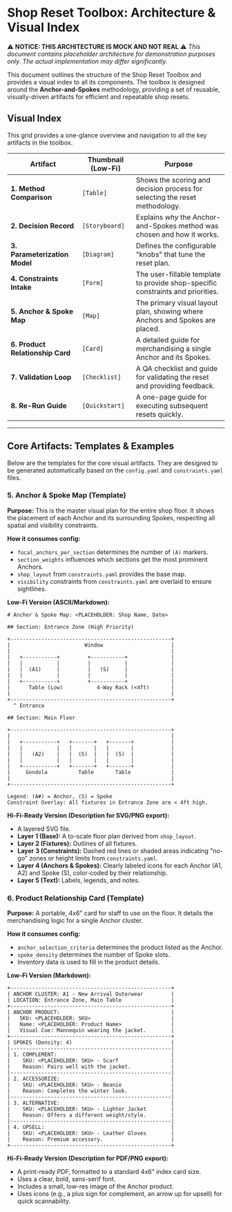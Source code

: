 # Shop Reset Toolbox: Architecture & Visual Index

⚠️ **NOTICE: THIS ARCHITECTURE IS MOCK AND NOT REAL** ⚠️
*This document contains placeholder architecture for demonstration purposes only. The actual implementation may differ significantly.*

This document outlines the structure of the Shop Reset Toolbox and provides a visual index to all its components. The toolbox is designed around the **Anchor-and-Spokes** methodology, providing a set of reusable, visually-driven artifacts for efficient and repeatable shop resets.

## Visual Index

This grid provides a one-glance overview and navigation to all the key artifacts in the toolbox.

| Artifact | Thumbnail (Low-Fi) | Purpose |
|---|---|---|
| **1. Method Comparison** | `[Table]` | Shows the scoring and decision process for selecting the reset methodology. |
| **2. Decision Record** | `[Storyboard]` | Explains *why* the Anchor-and-Spokes method was chosen and how it works. |
| **3. Parameterization Model** | `[Diagram]` | Defines the configurable "knobs" that tune the reset plan. |
| **4. Constraints Intake** | `[Form]` | The user-fillable template to provide shop-specific constraints and priorities. |
| **5. Anchor & Spoke Map** | `[Map]` | The primary visual layout plan, showing where Anchors and Spokes are placed. |
| **6. Product Relationship Card**| `[Card]` | A detailed guide for merchandising a single Anchor and its Spokes. |
| **7. Validation Loop** | `[Checklist]` | A QA checklist and guide for validating the reset and providing feedback. |
| **8. Re-Run Guide** | `[Quickstart]` | A one-page guide for executing subsequent resets quickly. |

---

## Core Artifacts: Templates & Examples

Below are the templates for the core visual artifacts. They are designed to be generated automatically based on the `config.yaml` and `constraints.yaml` files.

### 5. Anchor & Spoke Map (Template)

**Purpose:** This is the master visual plan for the entire shop floor. It shows the placement of each Anchor and its surrounding Spokes, respecting all spatial and visibility constraints.

**How it consumes config:**
*   `focal_anchors_per_section` determines the number of `(A)` markers.
*   `section_weights` influences which sections get the most prominent Anchors.
*   `shop_layout` from `constraints.yaml` provides the base map.
*   `visibility` constraints from `constraints.yaml` are overlaid to ensure sightlines.

**Low-Fi Version (ASCII/Markdown):**

```
# Anchor & Spoke Map: <PLACEHOLDER: Shop Name, Date>

## Section: Entrance Zone (High Priority)

+----------------------------------------------------+
|                        Window                      |
|                                                    |
|   +-----------+         +-----------+              |
|   |           |         |           |              |
|   |  (A1)     |         |   (S)     |              |
|   |           |         |           |              |
|   +-----------+         +-----------+              |
|      Table (Low)           4-Way Rack (<4ft)       |
|                                                    |
+----------------------------------------------------+
  ^ Entrance

## Section: Main Floor

+----------------------------------------------------+
|                                                    |
|   +-----------+   +-------+   +-------+            |
|   |           |   |       |   |       |            |
|   |   (A2)    |   |  (S)  |   |  (S)  |            |
|   |           |   |       |   |       |            |
|   +-----------+   +-------+   +-------+            |
|     Gondola          Table       Table             |
|                                                    |
+----------------------------------------------------+

Legend: (A#) = Anchor, (S) = Spoke
Constraint Overlay: All fixtures in Entrance Zone are < 4ft high.
```

**Hi-Fi-Ready Version (Description for SVG/PNG export):**
*   A layered SVG file.
*   **Layer 1 (Base):** A to-scale floor plan derived from `shop_layout`.
*   **Layer 2 (Fixtures):** Outlines of all fixtures.
*   **Layer 3 (Constraints):** Dashed red lines or shaded areas indicating "no-go" zones or height limits from `constraints.yaml`.
*   **Layer 4 (Anchors & Spokes):** Clearly labeled icons for each Anchor (A1, A2) and Spoke (S), color-coded by their relationship.
*   **Layer 5 (Text):** Labels, legends, and notes.

### 6. Product Relationship Card (Template)

**Purpose:** A portable, 4x6" card for staff to use on the floor. It details the merchandising logic for a single Anchor cluster.

**How it consumes config:**
*   `anchor_selection_criteria` determines the product listed as the Anchor.
*   `spoke_density` determines the number of Spoke slots.
*   Inventory data is used to fill in the product details.

**Low-Fi Version (Markdown):**

```
+----------------------------------------------------+
| ANCHOR CLUSTER: A1 - New Arrival Outerwear         |
| LOCATION: Entrance Zone, Main Table                |
+----------------------------------------------------+
| ANCHOR PRODUCT:                                    |
|   SKU: <PLACEHOLDER: SKU>                          |
|   Name: <PLACEHOLDER: Product Name>                |
|   Visual Cue: Mannequin wearing the jacket.        |
+----------------------------------------------------+
| SPOKES (Density: 4)                                |
|----------------------------------------------------|
| 1. COMPLEMENT:                                     |
|    SKU: <PLACEHOLDER: SKU> - Scarf                 |
|    Reason: Pairs well with the jacket.             |
|----------------------------------------------------|
| 2. ACCESSORIZE:                                    |
|    SKU: <PLACEHOLDER: SKU> - Beanie                |
|    Reason: Completes the winter look.              |
|----------------------------------------------------|
| 3. ALTERNATIVE:                                    |
|    SKU: <PLACEHOLDER: SKU> - Lighter Jacket        |
|    Reason: Offers a different weight/style.        |
|----------------------------------------------------|
| 4. UPSELL:                                         |
|    SKU: <PLACEHOLDER: SKU> - Leather Gloves        |
|    Reason: Premium accessory.                      |
+----------------------------------------------------+
```

**Hi-Fi-Ready Version (Description for PDF/PNG export):**
*   A print-ready PDF, formatted to a standard 4x6" index card size.
*   Uses a clear, bold, sans-serif font.
*   Includes a small, low-res image of the Anchor product.
*   Uses icons (e.g., a plus sign for complement, an arrow up for upsell) for quick scannability.


